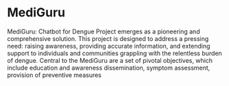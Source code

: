 # MediGuru
MediGuru: Chatbot for Dengue Project emerges as a pioneering and comprehensive solution. This project is designed to address a pressing need: raising awareness, providing accurate information, and extending support to individuals and communities grappling with the relentless burden of dengue. Central to the MediGuru are a set of pivotal objectives, which include education and awareness dissemination, symptom assessment, provision of preventive measures
